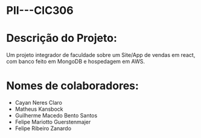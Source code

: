 # PII---CIC306

# Descrição do Projeto:
 Um projeto integrador de faculdade sobre um Site/App de vendas em react, com banco feito em MongoDB e hospedagem em AWS. 

# Nomes de colaboradores:
- Cayan Neres Claro
- Matheus Kansbock
- Guilherme Macedo Bento Santos
- Felipe Mariotto Guerstenmajer
- Felipe Ribeiro Zanardo
